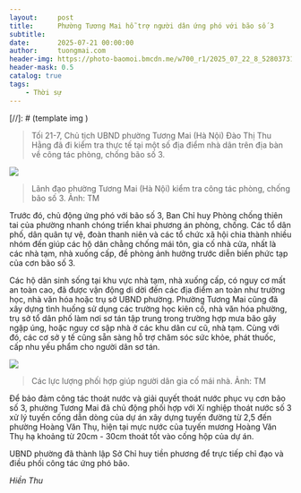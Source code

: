 ```yaml
---
layout:     post
title:      Phường Tương Mai hỗ trợ người dân ứng phó với bão số 3
subtitle:   
date:       2025-07-21 00:00:00
author:     tuongmai.com
header-img: https://photo-baomoi.bmcdn.me/w700_r1/2025_07_22_8_52803731/76d782644e2aa774fe3b.jpg.avif
header-mask: 0.5
catalog: true
tags:
    - Thời sự
---
```


[//]: # (template img ![]())

> Tối 21-7, Chủ tịch UBND phường Tương Mai (Hà Nội) Đào Thị Thu Hằng đã đi kiểm tra thực tế tại một số địa điểm nhà dân trên địa bàn về công tác phòng, chống bão số 3.

![](https://photo-baomoi.bmcdn.me/w700_r1/2025_07_22_8_52803731/76d782644e2aa774fe3b.jpg.avif)

> Lãnh đạo phường Tương Mai (Hà Nội) kiểm tra công tác phòng, chống bão số 3. Ảnh: TM

Trước đó, chủ động ứng phó với bão số 3, Ban Chỉ huy Phòng chống thiên tai của phường nhanh chóng triển khai phương án phòng, chống. Các tổ dân phố, dân quân tự vệ, đoàn thanh niên và các tổ chức xã hội chia thành nhiều nhóm đến giúp các hộ dân chằng chống mái tôn, gia cố nhà cửa, nhất là các nhà tạm, nhà xuống cấp, đề phòng ảnh hưởng trước diễn biến phức tạp của cơn bão số 3.

Các hộ dân sinh sống tại khu vực nhà tạm, nhà xuống cấp, có nguy cơ mất an toàn cao, đã được vận động di dời đến các địa điểm an toàn như trường học, nhà văn hóa hoặc trụ sở UBND phường. Phường Tương Mai cũng đã xây dựng tình huống sử dụng các trường học kiên cố, nhà văn hóa phường, trụ sở tổ dân phố làm nơi sơ tán tập trung trong trường hợp mưa bão gây ngập úng, hoặc nguy cơ sập nhà ở các khu dân cư cũ, nhà tạm. Cùng với đó, các cơ sở y tế cũng sẵn sàng hỗ trợ chăm sóc sức khỏe, phát thuốc, cấp nhu yếu phẩm cho người dân sơ tán.

![](https://photo-baomoi.bmcdn.me/w700_r1/2025_07_22_8_52803731/d1133ba0f7ee1eb047ff.jpg.avif)

> Các lực lượng phối hợp giúp người dân gia cố mái nhà. Ảnh: TM

Để bảo đảm công tác thoát nước và giải quyết thoát nước phục vụ cơn bão số 3, phường Tương Mai đã chủ động phối hợp với Xí nghiệp thoát nước số 3 xử lý tuyến cống dẫn dòng của dự án xây dựng tuyến đường từ 2,5 đến phường Hoàng Văn Thụ, hiện tại mực nước của tuyến mương Hoàng Văn Thụ hạ khoảng từ 20cm - 30cm thoát tốt vào cống hộp của dự án.

UBND phường đã thành lập Sở Chỉ huy tiền phương để trực tiếp chỉ đạo và điều phối công tác ứng phó bão.

*Hiền Thu*